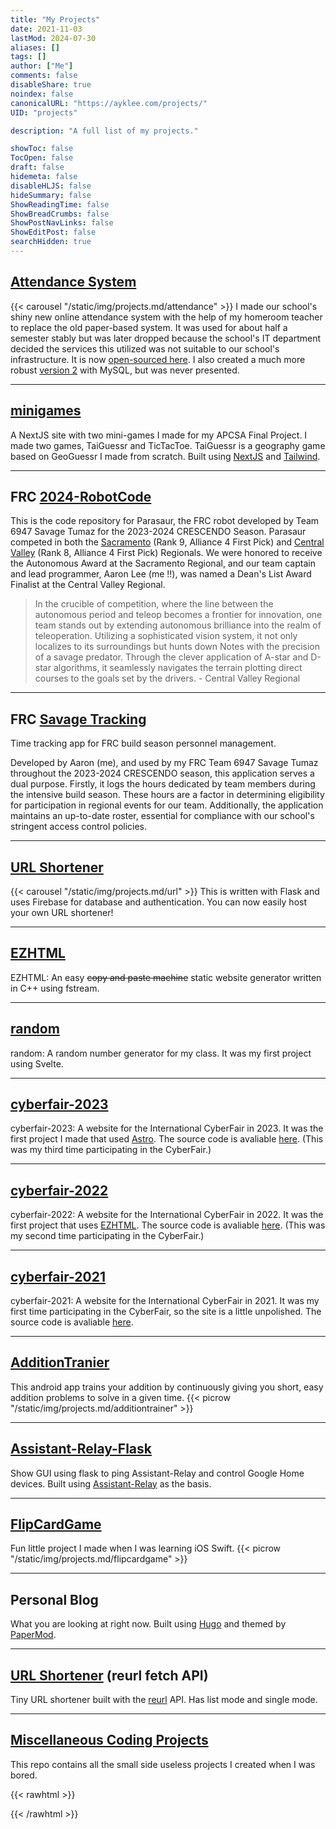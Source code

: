 ```yaml
---
title: "My Projects"
date: 2021-11-03
lastMod: 2024-07-30
aliases: []
tags: []
author: ["Me"]
comments: false
disableShare: true
noindex: false
canonicalURL: "https://ayklee.com/projects/"
UID: "projects"

description: "A full list of my projects."

showToc: false
TocOpen: false
draft: false
hidemeta: false
disableHLJS: false
hideSummary: false
ShowReadingTime: false
ShowBreadCrumbs: false
ShowPostNavLinks: false
ShowEditPost: false
searchHidden: true
---
```


## [Attendance System](https://github.com/axyklee/Attendance)
{{< carousel "/static/img/projects.md/attendance" >}}
I made our school's shiny new online attendance system with the help of my homeroom teacher to replace the old paper-based system. It was used for about half a semester stably but was later dropped because the school's IT department decided the services this utilized was not suitable to our school's infrastructure. It is now [open-sourced here](https://github.com/axyklee/Attendance). I also created a much more robust [version 2](https://github.com/axyklee/Attendance/tree/v2) with MySQL, but was never presented.

----

## [minigames](https://apcs.pages.dev)

A NextJS site with two mini-games I made for my APCSA Final Project. I made two games, TaiGuessr and TicTacToe. TaiGuessr is a geography game based on GeoGuessr I made from scratch. Built using [NextJS](https://nextjs.org/) and [Tailwind](https://tailwindcss.com/).

----

## FRC [2024-RobotCode](https://github.com/savagetumaz6947/2024-RobotCode)

This is the code repository for Parasaur, the FRC robot developed by Team 6947 Savage Tumaz for the 2023-2024 CRESCENDO Season. Parasaur competed in both the [Sacramento](https://www.thebluealliance.com/event/2024cada) (Rank 9, Alliance 4 First Pick) and [Central Valley](https://www.thebluealliance.com/event/2024cafr) (Rank 8, Alliance 4 First Pick) Regionals. We were honored to receive the Autonomous Award at the Sacramento Regional, and our team captain and lead programmer, Aaron Lee (me !!), was named a Dean's List Award Finalist at the Central Valley Regional.

> In the crucible of competition, where the line between the autonomous period and teleop becomes a frontier for innovation, one team stands out by extending autonomous brilliance into the realm of teleoperation. Utilizing a sophisticated vision system, it not only localizes to its surroundings but hunts down Notes with the precision of a savage predator. Through the clever application of A-star and D-star algorithms, it seamlessly navigates the terrain plotting direct courses to the goals set by the drivers. - Central Valley Regional

----

## FRC [Savage Tracking](https://github.com/axyklee/savage-tracking)

Time tracking app for FRC build season personnel management.

Developed by Aaron (me), and used by my FRC Team 6947 Savage Tumaz throughout the 2023-2024 CRESCENDO season, this application serves a dual purpose. Firstly, it logs the hours dedicated by team members during the intensive build season. These hours are a factor in determining eligibility for participation in regional events for our team. Additionally, the application maintains an up-to-date roster, essential for compliance with our school's stringent access control policies.

----

## [URL Shortener](https://github.com/axyklee/URL_Shortener)
{{< carousel "/static/img/projects.md/url" >}}
This is written with Flask and uses Firebase for database and authentication. You can now easily host your own URL shortener!

----

## [EZHTML](https://github.com/axyklee/EZHTML)
EZHTML: An easy ~~copy and paste machine~~ static website generator written in C++ using fstream.

----

## [random](https://github.com/axyklee/random)
random: A random number generator for my class. It was my first project using Svelte.

----

## [cyberfair-2023](https://coral.pages.dev)
cyberfair-2023: A website for the International CyberFair in 2023. It was the first project I made that used [Astro](https://astro.build/). The source code is avaliable [here](https://github.com/axyklee/cyberfair-2023). (This was my third time participating in the CyberFair.)


----

## [cyberfair-2022](https://pottery.pages.dev)
cyberfair-2022: A website for the International CyberFair in 2022. It was the first project that uses [EZHTML](https://github.com/axyklee/EZHTML). The source code is avaliable [here](https://github.com/axyklee/cyberfair-2022). (This was my second time participating in the CyberFair.)

----

## [cyberfair-2021](https://restorer.pages.dev/index.htm)
cyberfair-2021: A website for the International CyberFair in 2021. It was my first time participating in the CyberFair, so the site is a little unpolished. The source code is avaliable [here](https://github.com/axyklee/cyberfair-2021).

----

## [AdditionTranier](https://github.com/axyklee/AdditionTrainer)
This android app trains your addition by continuously giving you short, easy addition problems to solve in a given time.
{{< picrow "/static/img/projects.md/additiontrainer" >}}

----

## [Assistant-Relay-Flask](https://github.com/axyklee/Assistant-Relay-Flask)
Show GUI using flask to ping Assistant-Relay and control Google Home devices.
Built using [Assistant-Relay](https://github.com/greghesp/assistant-relay) as the basis.

----

## [FlipCardGame](https://github.com/axyklee/FlipCardGame)
Fun little project I made when I was learning iOS Swift.
{{< picrow "/static/img/projects.md/flipcardgame" >}}

----

## Personal Blog
What you are looking at right now. Built using [Hugo](https://gohugo.io) and themed by [PaperMod](https://github.com/adityatelange/hugo-PaperMod).

----

## [URL Shortener](/s.html) (reurl fetch API)
Tiny URL shortener built with the [reurl](https://reurl.cc) API. Has list mode and single mode.

----

## [Miscellaneous Coding Projects](https://github.com/axyklee/Coding-Projects)
This repo contains all the small side useless projects I created when I was bored.

{{< rawhtml >}}
<style>
    body {
        background-color: var(--code-bg);
    }
</style>
{{< /rawhtml >}}